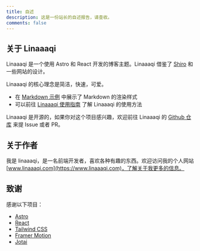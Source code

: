 ```yaml
---
title: 自述
description: 这是一份站长的自述报告，请查收。
comments: false
---
```


## 关于 Linaaaqi

Linaaaqi 是一个使用 Astro 和 React 开发的博客主题。Linaaaqi 借鉴了 [Shiro](https://github.com/innei/Shiro) 和一些网站的设计。

Linaaaqi 的核心理念是简洁，快速，可爱。

- 在 [Markdown 示例](/posts/markdown) 中展示了 Markdown 的渲染样式
- 可以前往 [Linaaaqi 使用指南](/posts/guide) 了解 Linaaaqi 的使用方法

Linaaaqi 是开源的，如果你对这个项目感兴趣，欢迎前往 Linaaaqi 的 [Github 仓库](https://github.com/linaaaqi/astro-obsidian) 来提 Issue 或者 PR。

## 关于作者

我是 linaaaqi，是一名前端开发者，喜欢各种有趣的东西。欢迎访问我的个人网站 [www.linaaaqi.com](https://www.linaaaqi.com)，了解关于我更多的信息。

## 致谢

感谢以下项目：

- [Astro](https://astro.build/)
- [React](https://reactjs.org/)
- [Tailwind CSS](https://tailwindcss.com/)
- [Framer Motion](https://www.framer.com/motion/)
- [Jotai](https://jotai.org/)
